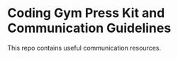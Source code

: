 # Coding Gym Press Kit and Communication Guidelines

This repo contains useful communication resources.